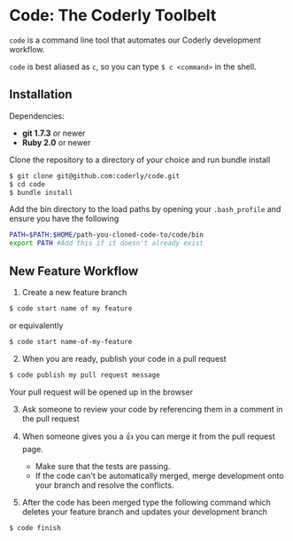 Code: The Coderly Toolbelt
==================

`code` is a command line tool that automates our Coderly development workflow.

`code` is best aliased as `c`, so you can type `$ c <command>` in the shell.


Installation
------------

Dependencies:

* **git 1.7.3** or newer
* **Ruby 2.0** or newer

Clone the repository to a directory of your choice and run bundle install
~~~ sh
$ git clone git@github.com:coderly/code.git
$ cd code
$ bundle install
~~~

Add the bin directory to the load paths by opening your `.bash_profile` and ensure you have the following
~~~ sh
PATH=$PATH:$HOME/path-you-cloned-code-to/code/bin
export PATH #Add this if it doesn't already exist
~~~

New Feature Workflow
------------
1. Create a new feature branch
~~~ sh
$ code start name of my feature
~~~
or equivalently
~~~ sh
$ code start name-of-my-feature
~~~

2. When you are ready, publish your code in a pull request
~~~ sh
$ code publish my pull request message
~~~
Your pull request will be opened up in the browser

3. Ask someone to review your code by referencing them in a comment in the pull request

4. When someone gives you a :thumbsup: you can merge it from the pull request page. 
    * Make sure that the tests are passing.
    * If the code can't be automatically merged, merge development onto your branch and resolve the conflicts.
5. After the code has been merged type the following command which deletes your feature branch and updates your development branch
~~~ sh
$ code finish
~~~

